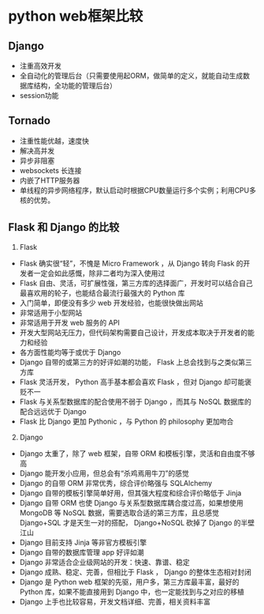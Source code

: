 # python web框架比较
## Django
* 注重高效开发
* 全自动化的管理后台（只需要使用起ORM，做简单的定义，就能自动生成数据库结构，全功能的管理后台）
* session功能

## Tornado
* 注重性能优越，速度快
* 解决高并发
* 异步非阻塞
* websockets 长连接
* 内嵌了HTTP服务器
* 单线程的异步网络程序，默认启动时根据CPU数量运行多个实例；利用CPU多核的优势。


## Flask 和 Django 的比较
1. Flask

* Flask 确实很“轻”，不愧是 Micro Framework ，从 Django 转向 Flask 的开发者一定会如此感慨，除非二者均为深入使用过
* Flask 自由、灵活，可扩展性强，第三方库的选择面广，开发时可以结合自己最喜欢用的轮子，也能结合最流行最强大的 Python 库
* 入门简单，即便没有多少 web 开发经验，也能很快做出网站
* 非常适用于小型网站
* 非常适用于开发 web 服务的 API
* 开发大型网站无压力，但代码架构需要自己设计，开发成本取决于开发者的能力和经验
* 各方面性能均等于或优于 Django
* Django 自带的或第三方的好评如潮的功能， Flask 上总会找到与之类似第三方库
* Flask 灵活开发， Python 高手基本都会喜欢 Flask ，但对 Django 却可能褒贬不一
* Flask 与关系型数据库的配合使用不弱于 Django ，而其与 NoSQL 数据库的配合远远优于 Django
* Flask 比 Django 更加 Pythonic ，与 Python 的 philosophy 更加吻合

2. Django

* Django 太重了，除了 web 框架，自带 ORM 和模板引擎，灵活和自由度不够高
* Django 能开发小应用，但总会有“杀鸡焉用牛刀”的感觉
* Django 的自带 ORM 非常优秀，综合评价略强与 SQLAlchemy
* Django 自带的模板引擎简单好用，但其强大程度和综合评价略低于 Jinja
* Django 自带 ORM 也使 Django 与关系型数据库耦合度过高，如果想使用 MongoDB 等 NoSQL 数据，需要选取合适的第三方库，且总感觉 Django+SQL 才是天生一对的搭配， Django+NoSQL 砍掉了 Django 的半壁江山
* Django 目前支持 Jinja 等非官方模板引擎
* Django 自带的数据库管理 app 好评如潮
* Django 非常适合企业级网站的开发：快速、靠谱、稳定
* Django 成熟、稳定、完善，但相比于 Flask ， Django 的整体生态相对封闭
* Django 是 Python web 框架的先驱，用户多，第三方库最丰富，最好的 Python 库，如果不能直接用到 Django 中，也一定能找到与之对应的移植
* Django 上手也比较容易，开发文档详细、完善，相关资料丰富